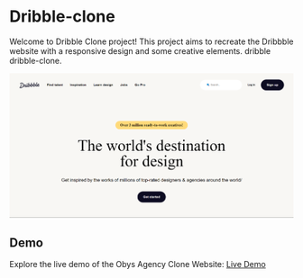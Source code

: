 # Dribble-clone
Welcome to Dribble Clone project! This project aims to recreate the Dribbble website with a responsive design and some creative elements. dribble dribble-clone.

<img src="View.png" alt="Dribble Website Clone Preview"></p>
<h2 id="demo">Demo</h2>
<p>Explore the live demo of the Obys Agency Clone Website: <a href="https://ashish08kothari.github.io/Dribble-clone/">Live Demo</a></p>
